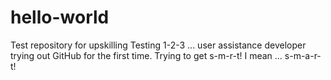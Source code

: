 # hello-world
Test repository for upskilling
Testing 1-2-3 ... user assistance developer trying out GitHub for the first time. 
Trying to get s-m-r-t! 
I mean ... s-m-a-r-t! 
